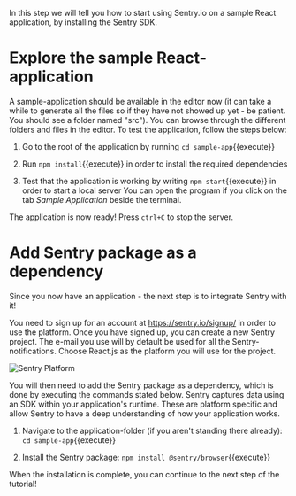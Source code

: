 In this step we will tell you how to start using Sentry.io on a sample React application, by installing the Sentry SDK. 

# Explore the sample React-application

A sample-application should be available in the editor now (it can take a while to generate all the files so if they have not showed up yet - be patient. You should see a folder named "src"). You can browse through the different folders and files in the editor. To test the application, follow the steps below:

1. Go to the root of the application by running `cd sample-app`{{execute}} 

2. Run `npm install`{{execute}} in order to install the required dependencies

3. Test that the application is working by writing `npm start`{{execute}} in order to start a local server
You can open the program if you click on the tab *Sample Application* beside the terminal. 

The application is now ready! Press `ctrl+C` to stop the server. 


# Add Sentry package as a dependency

Since you now have an application - the next step is to integrate Sentry with it! 

You need to sign up for an account at https://sentry.io/signup/ in order to use the platform. Once you have signed up, you can create a new Sentry project. The e-mail you use will by default be used for all the Sentry-notifications. Choose React.js as the platform you will use for the project. 

![Sentry Platform](https://imgur.com/MQ18uY3.png "Sentry Platform")

You will then need to add the Sentry package as a dependency, which is done by executing the commands stated below. Sentry captures data using an SDK within your application's runtime. These are platform specific and allow Sentry to have a deep understanding of how your application works. 

1. Navigate to the application-folder (if you aren't standing there already): `cd sample-app`{{execute}} 

2. Install the Sentry package: `npm install @sentry/browser`{{execute}}

When the installation is complete, you can continue to the next step of the tutorial!
